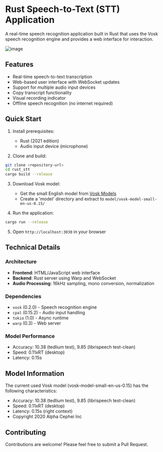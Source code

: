 # Rust Speech-to-Text (STT) Application

A real-time speech recognition application built in Rust that uses the Vosk speech recognition engine and provides a web interface for interaction.

![image](https://github.com/user-attachments/assets/6410d3c9-beae-422f-96e2-82323ed2127f)


## Features

- Real-time speech-to-text transcription
- Web-based user interface with WebSocket updates
- Support for multiple audio input devices
- Copy transcript functionality
- Visual recording indicator
- Offline speech recognition (no internet required)

## Quick Start

1. Install prerequisites:
   - Rust (2021 edition)
   - Audio input device (microphone)

2. Clone and build:
```bash
git clone <repository-url>
cd rust_stt
cargo build --release
```

3. Download Vosk model:
   - Get the small English model from [Vosk Models](https://alphacephei.com/vosk/models)
   - Create a 'model' directory and extract to `model/vosk-model-small-en-us-0.15/`

4. Run the application:
```bash
cargo run --release
```

5. Open `http://localhost:3030` in your browser

## Technical Details

### Architecture
- **Frontend**: HTML/JavaScript web interface
- **Backend**: Rust server using Warp and WebSocket
- **Audio Processing**: 16kHz sampling, mono conversion, normalization

### Dependencies
- `vosk` (0.2.0) - Speech recognition engine
- `cpal` (0.15.2) - Audio input handling
- `tokio` (1.0) - Async runtime
- `warp` (0.3) - Web server

### Model Performance
- Accuracy: 10.38 (tedlium test), 9.85 (librispeech test-clean)
- Speed: 0.11xRT (desktop)
- Latency: 0.15s

## Model Information

The current used Vosk model (vosk-model-small-en-us-0.15) has the following characteristics:
- Accuracy: 10.38 (tedlium test), 9.85 (librispeech test-clean)
- Speed: 0.11xRT (desktop)
- Latency: 0.15s (right context)
- Copyright 2020 Alpha Cephei Inc

## Contributing

Contributions are welcome! Please feel free to submit a Pull Request.

